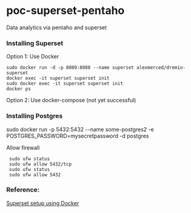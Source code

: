 # poc-superset-pentaho
Data analytics via pentaho and superset


### Installing Superset 

Option 1: Use Docker

```
sudo docker run -d -p 8080:8088 --name superset alexmerced/dremio-superset
docker exec -it superset superset init
sudo docker exec -it superset superset init
docker ps
```

Option 2: Use docker-compose (not yet successful)

### Installing Postgres

sudo docker run -p 5432:5432 --name some-postgres2 -e POSTGRES_PASSWORD=mysecretpassword -d postgres 

Allow firewall 

```
 sudo ufw status
 sudo ufw allow 5432/tcp
 sudo ufw status
 sudo ufw allow 5432
```




### Reference:

[Superset setup using Docker](https://github.com/developer-advocacy-dremio/quick-guides-from-dremio/blob/main/guides/superset-dremio.md)
